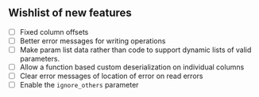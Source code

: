 
## Wishlist of new features

 - [ ] Fixed column offsets
 - [ ] Better error messages for writing operations
 - [ ] Make param list data rather than code to support dynamic lists of
   valid parameters.
 - [ ] Allow a function based custom deserialization on individual columns
 - [ ] Clear error messages of location of error on read errors
 - [ ] Enable the `ignore_others` parameter
